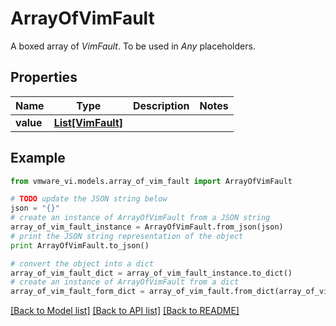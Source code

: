 # ArrayOfVimFault

A boxed array of *VimFault*. To be used in *Any* placeholders. 

## Properties
Name | Type | Description | Notes
------------ | ------------- | ------------- | -------------
**value** | [**List[VimFault]**](VimFault.md) |  | 

## Example

```python
from vmware_vi.models.array_of_vim_fault import ArrayOfVimFault

# TODO update the JSON string below
json = "{}"
# create an instance of ArrayOfVimFault from a JSON string
array_of_vim_fault_instance = ArrayOfVimFault.from_json(json)
# print the JSON string representation of the object
print ArrayOfVimFault.to_json()

# convert the object into a dict
array_of_vim_fault_dict = array_of_vim_fault_instance.to_dict()
# create an instance of ArrayOfVimFault from a dict
array_of_vim_fault_form_dict = array_of_vim_fault.from_dict(array_of_vim_fault_dict)
```
[[Back to Model list]](../README.md#documentation-for-models) [[Back to API list]](../README.md#documentation-for-api-endpoints) [[Back to README]](../README.md)


